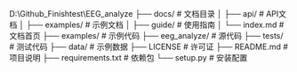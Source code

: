 D:\Github_Finishtest\EEG_analyze
├── docs/                # 文档目录
│   ├── api/            # API文档
│   ├── examples/       # 示例文档
│   ├── guide/          # 使用指南
│   └── index.md        # 文档首页
├── examples/           # 示例代码
├── eeg_analyze/        # 源代码
├── tests/              # 测试代码
├── data/               # 示例数据
├── LICENSE             # 许可证
├── README.md           # 项目说明
├── requirements.txt    # 依赖包
└── setup.py           # 安装配置 